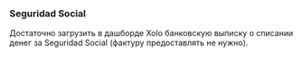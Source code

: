 ### Seguridad Social

Достаточно загрузить в дашборде Xolo банковскую выписку о списании денег за
Seguridad Social (фактуру предоставлять не нужно).
